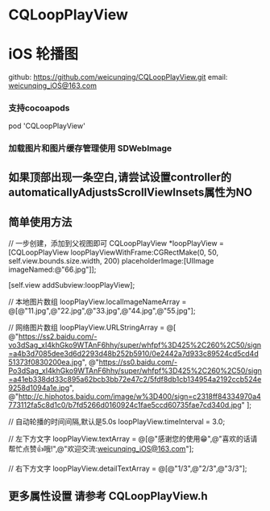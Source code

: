 # CQLoopPlayView
#   iOS 轮播图
github: https://github.com/weicunqing/CQLoopPlayView.git
email:  weicunqing_iOS@163.com

### 支持cocoapods
pod 'CQLoopPlayView'

### 加载图片和图片缓存管理使用 SDWebImage

##  如果顶部出现一条空白,请尝试设置controller的automaticallyAdjustsScrollViewInsets属性为NO

##  简单使用方法
 // 一步创建，添加到父视图即可
CQLoopPlayView *loopPlayView = [CQLoopPlayView loopPlayViewWithFrame:CGRectMake(0, 50, self.view.bounds.size.width, 200) placeholderImage:[UIImage imageNamed:@"66.jpg"]];

[self.view addSubview:loopPlayView];

  // 本地图片数组
 loopPlayView.localImageNameArray = @[@"11.jpg",@"22.jpg",@"33.jpg",@"44.jpg",@"55.jpg"];

  // 网络图片数组
loopPlayView.URLStringArray =  @[
@"https://ss2.baidu.com/-vo3dSag_xI4khGko9WTAnF6hhy/super/whfpf%3D425%2C260%2C50/sign=a4b3d7085dee3d6d2293d48b252b5910/0e2442a7d933c89524cd5cd4d51373f0830200ea.jpg",
@"https://ss0.baidu.com/-Po3dSag_xI4khGko9WTAnF6hhy/super/whfpf%3D425%2C260%2C50/sign=a41eb338dd33c895a62bcb3bb72e47c2/5fdf8db1cb134954a2192ccb524e9258d1094a1e.jpg",
@"http://c.hiphotos.baidu.com/image/w%3D400/sign=c2318ff84334970a4773112fa5c8d1c0/b7fd5266d0160924c1fae5ccd60735fae7cd340d.jpg"
];

  // 自动轮播的时间间隔,默认是5.0s
loopPlayView.timeInterval = 3.0;

  // 左下方文字
loopPlayView.textArray = @[@"感谢您的使用😁",@"喜欢的话请帮忙点赞👍哦!",@"欢迎交流:weicunqing_iOS@163.com"];

  // 右下方文字
loopPlayView.detailTextArray = @[@"1/3",@"2/3",@"3/3"];


## 更多属性设置 请参考 CQLoopPlayView.h


